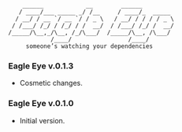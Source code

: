         ______            __        ______
       / ____/___ _____ _/ /__     / ____/_  _____
      / __/ / __ `/ __ `/ / _ \   / __/ / / / / _ \
     / /___/ /_/ / /_/ / /  __/  / /___/ /_/ /  __/
    /_____/\__,_/\__, /_/\___/  /_____/\__, /\___/
                /____/                /____/
         someone’s watching your dependencies

### Eagle Eye v.0.1.3

* Cosmetic changes.

### Eagle Eye v.0.1.0

* Initial version.
